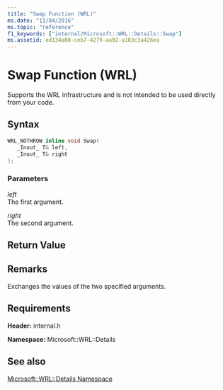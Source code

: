 ```yaml
---
title: "Swap Function (WRL)"
ms.date: "11/04/2016"
ms.topic: "reference"
f1_keywords: ["internal/Microsoft::WRL::Details::Swap"]
ms.assetid: ed134a08-ceb7-4279-aa02-a183c3a426ea
---
```

# Swap Function (WRL)

Supports the WRL infrastructure and is not intended to be used directly from your code.

## Syntax

```cpp
WRL_NOTHROW inline void Swap(
   _Inout_ T& left,
   _Inout_ T& right
);
```

### Parameters

*left*<br/>
The first argument.

*right*<br/>
The second argument.

## Return Value

## Remarks

Exchanges the values of the two specified arguments.

## Requirements

**Header:** internal.h

**Namespace:** Microsoft::WRL::Details

## See also

[Microsoft::WRL::Details Namespace](microsoft-wrl-details-namespace.md)
